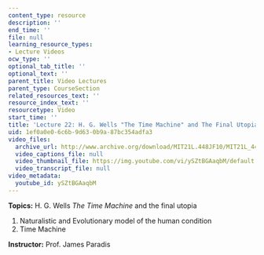```yaml
---
content_type: resource
description: ''
end_time: ''
file: null
learning_resource_types:
- Lecture Videos
ocw_type: ''
optional_tab_title: ''
optional_text: ''
parent_title: Video Lectures
parent_type: CourseSection
related_resources_text: ''
resource_index_text: ''
resourcetype: Video
start_time: ''
title: 'Lecture 22: H. G. Wells "The Time Machine" and The Final Utopia'
uid: 1ef0a0e0-6c6b-9d63-0b9a-87bc354adfa3
video_files:
  archive_url: http://www.archive.org/download/MIT21L.448JF10/MIT21L_448JF10_lec22_300k.mp4
  video_captions_file: null
  video_thumbnail_file: https://img.youtube.com/vi/ySZtBGAaqbM/default.jpg
  video_transcript_file: null
video_metadata:
  youtube_id: ySZtBGAaqbM
---
```


**Topics:** H. G. Wells _The Time Machine_ and the final utopia

1.  Naturalistic and Evolutionary model of the human condition
2.  Time Machine

**Instructor:** Prof. James Paradis



